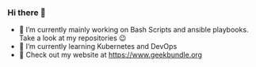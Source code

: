 ### Hi there 👋

- 🔭 I’m currently mainly working on Bash Scripts and ansible playbooks. Take a look at my repositories 😉
- 🌱 I’m currently learning Kubernetes and DevOps
- 📄 Check out my website at https://www.geekbundle.org
